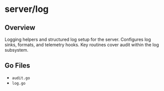 # server/log

## Overview

Logging helpers and structured log setup for the server. Configures log sinks, formats, and telemetry hooks. Key routines cover audit within the log subsystem.

## Go Files

- `audit.go`
- `log.go`

